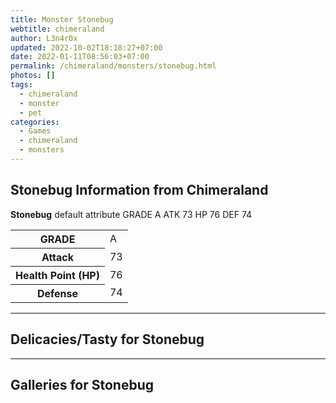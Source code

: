 ```yaml
---
title: Monster Stonebug
webtitle: chimeraland
author: L3n4r0x
updated: 2022-10-02T18:18:27+07:00
date: 2022-01-11T08:56:03+07:00
permalink: /chimeraland/monsters/stonebug.html
photos: []
tags:
  - chimeraland
  - monster
  - pet
categories:
  - Games
  - chimeraland
  - monsters
---
```


<section id="bootstrap-wrapper"><link rel="stylesheet" href="https://rawcdn.githack.com/dimaslanjaka/Web-Manajemen/870a349/css/bootstrap-5-3-0-alpha3-wrapper.css"/><h2 id="attribute">Stonebug Information from Chimeraland</h2><p><b>Stonebug</b> default attribute GRADE A ATK 73 HP 76 DEF 74<table><tr><th>GRADE</th><td>A</td></tr><tr><th>Attack</th><td>73</td></tr><tr><th>Health Point (HP)</th><td>76</td></tr><tr><th>Defense</th><td>74</td></tr></table></p><hr/><h2 id="delicacies">Delicacies/Tasty for Stonebug</h2><div class="bg-dark text-light"></div><hr/><div id="gallery"><h2>Galleries for Stonebug</h2><div class="row"></div></div></section>